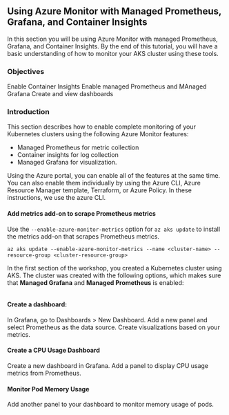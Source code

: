 ## Using Azure Monitor with Managed Prometheus, Grafana, and Container Insights


In this section you will be using Azure Monitor with managed Prometheus, Grafana, and Container Insights. By the end of this tutorial, you will have a basic understanding of how to monitor your AKS cluster using these tools.



### Objectives
Enable Container Insights
Enable managed Prometheus and MAnaged Grafana
Create and view dashboards


### Introduction
This section describes how to enable complete monitoring of your Kubernetes clusters using the following Azure Monitor features:

* Managed Prometheus for metric collection
* Container insights for log collection
* Managed Grafana for visualization.

Using the Azure portal, you can enable all of the features at the same time. You can also enable them individually by using the Azure CLI, Azure Resource Manager template, Terraform, or Azure Policy. In these instructions, we use the azure CLI.

#### Add metrics add-on to scrape Prometheus metrics

Use the ````--enable-azure-monitor-metrics```` option for ````az aks update````  to install the metrics add-on that scrapes Prometheus metrics.

````
az aks update --enable-azure-monitor-metrics --name <cluster-name> --resource-group <cluster-resource-group>
````





In the first section of the workshop, you created a Kubernetes cluster using AKS. The cluster was created with the following options, which makes sure that **Managed Grafana** and **Managed Prometheus** is enabled:

````

````


#### Create a dashboard:

In Grafana, go to Dashboards > New Dashboard.
Add a new panel and select Prometheus as the data source.
Create visualizations based on your metrics.

#### Create a CPU Usage Dashboard

Create a new dashboard in Grafana.
Add a panel to display CPU usage metrics from Prometheus.


#### Monitor Pod Memory Usage

Add another panel to your dashboard to monitor memory usage of pods.
